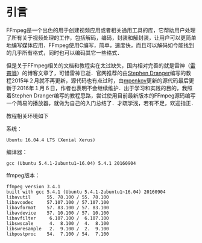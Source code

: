 # 引言

FFmpeg是一个出色的用于创建视频应用或者相关通用工具的库，它帮助用户处理了所有关于视频处理的工作，包括解码，编码，封装和解封装，让用户可以更简单地编写媒体应用．FFmpeg使用C编写，简单，速度快，而且可以解码如今能找到的几乎所有格式，同时也可以编码其它一些格式．

但是关于FFmpeg相关的文档和教程实在太过缺失，国内相对完善的就是雷神（[雷霄骅][leixiaohua1020]）的博客文章了，可惜雷神已逝．官网推荐的由[Stephen Dranger][Stephen Dranger]编写的教程2015年２月就不再更新，源代码也有点过时，由[mpenkov][mpenkov]更新的源代码最后更新于2016年１月６日，作者也表明不会继续维护．出于学习和实践的目的，我照着Stephen Dranger编写的教程思路，尝试使用目前最新版本的FFmpeg源码编写一个简易的播放器，就做为自己的入门总结了．才疏学浅，若有不足，欢迎指正．

教程相关环境如下

系统：
```text
Ubuntu 16.04.4 LTS (Xenial Xerus)
```

编译器：
```text
gcc (Ubuntu 5.4.1-2ubuntu1~16.04) 5.4.1 20160904
```

ffmpeg版本：
```text
ffmpeg version 3.4.1
built with gcc 5.4.1 (Ubuntu 5.4.1-2ubuntu1~16.04) 20160904
libavutil      55. 78.100 / 55. 78.100
libavcodec     57.107.100 / 57.107.100
libavformat    57. 83.100 / 57. 83.100
libavdevice    57. 10.100 / 57. 10.100
libavfilter     6.107.100 /  6.107.100
libswscale      4.  8.100 /  4.  8.100
libswresample   2.  9.100 /  2.  9.100
libpostproc    54.  7.100 / 54.  7.100
```

[leixiaohua1020]:https://blog.csdn.net/leixiaohua1020
[Stephen Dranger]:http://dranger.com/ffmpeg/ffmpeg.html
[mpenkov]:https://github.com/mpenkov/ffmpeg-tutorial